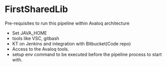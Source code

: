 # FirstSharedLib

Pre-requisites to run this pipeline within Avaloq architecture
* Set JAVA_HOME
* tools like VSC, gitbash
* KT on Jenkins and integration with Bitbucket(Code repo)
* Access to the Avaloq tools.
* setup env command to be executed before the pipeline process to start with.
